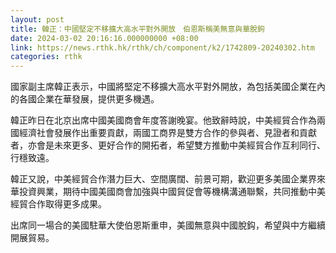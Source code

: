 ```yaml
---
layout: post
title: 韓正：中國堅定不移擴大高水平對外開放　伯恩斯稱美無意與華脫鉤
date: 2024-03-02 20:16:16.000000000 +08:00
link: https://news.rthk.hk/rthk/ch/component/k2/1742809-20240302.htm
categories: rthk
---
```


國家副主席韓正表示，中國將堅定不移擴大高水平對外開放，為包括美國企業在內的各國企業在華發展，提供更多機遇。

韓正昨日在北京出席中國美國商會年度答謝晚宴。他致辭時說，中美經貿合作為兩國經濟社會發展作出重要貢獻，兩國工商界是雙方合作的參與者、見證者和貢獻者，亦會是未來更多、更好合作的開拓者，希望雙方推動中美經貿合作互利同行、行穩致遠。

韓正又說，中美經貿合作潛力巨大、空間廣闊、前景可期，歡迎更多美國企業界來華投資興業，期待中國美國商會加強與中國貿促會等機構溝通聯繫，共同推動中美經貿合作取得更多成果。

出席同一場合的美國駐華大使伯恩斯重申，美國無意與中國脫鈎，希望與中方繼續開展貿易。
